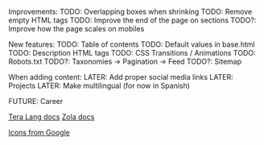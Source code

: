 Improvements:
TODO: Overlapping boxes when shrinking
TODO: Remove empty HTML tags
TODO: Improve the end of the page on sections
TODO?: Improve how the page scales on mobiles

New features:
TODO: Table of contents
TODO: Default values in base.html
TODO: Description HTML tags
TODO: CSS Transitions / Animations
TODO: Robots.txt
TODO?: Taxonomies -> Pagination -> Feed
TODO?: Sitemap

When adding content:
LATER: Add proper social media links
LATER: Projects
LATER: Make multilingual (for now in Spanish)

FUTURE: Career

[Tera Lang docs](https://tera.netlify.app/docs/)
[Zola docs](https://www.getzola.org/documentation/getting-started/overview/)

[Icons from Google](https://fonts.google.com/icons)
